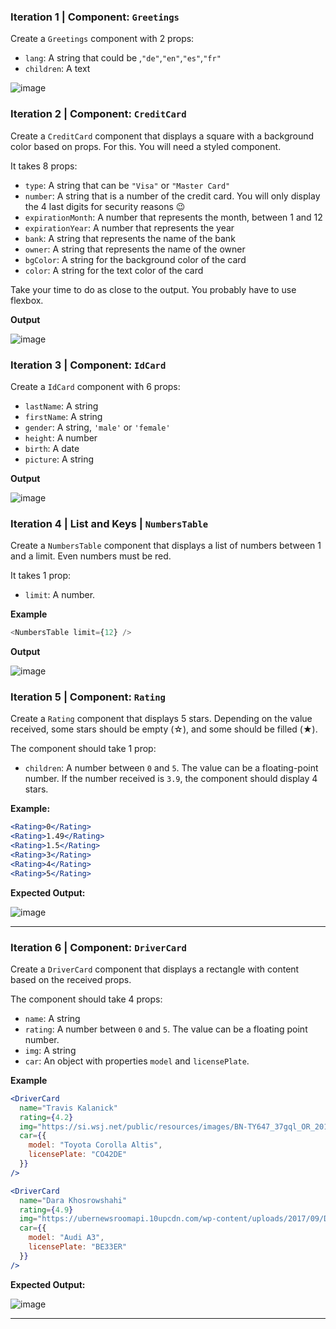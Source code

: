 ### Iteration 1 | Component: `Greetings`

Create a `Greetings` component with 2 props:

- `lang`: A string that could be ,`"de"`,`"en"`,`"es"`,`"fr"`
- `children`: A text

![image](https://user-images.githubusercontent.com/5306791/52957158-57edfd80-3391-11e9-8726-93c1a3389016.png)


### Iteration 2 | Component: `CreditCard`

Create a `CreditCard` component that displays a square with a background color based on props. For this. You will need a styled component.

It takes 8 props:

- `type`: A string that can be `"Visa"` or `"Master Card"`
- `number`: A string that is a number of the credit card. You will only display the 4 last digits for security reasons 😉
- `expirationMonth`: A number that represents the month, between 1 and 12
- `expirationYear`: A number that represents the year
- `bank`: A string that represents the name of the bank
- `owner`: A string that represents the name of the owner
- `bgColor`: A string for the background color of the card
- `color`: A string for the text color of the card

Take your time to do as close to the output. You probably have to use flexbox.


**Output**

![image](https://user-images.githubusercontent.com/5306791/52975678-ac5fa000-33c6-11e9-8cbf-7d13a8a0f625.png)


### Iteration 3 | Component: `IdCard`

Create a `IdCard` component with 6 props:

- `lastName`: A string
- `firstName`: A string
- `gender`: A string, `'male'` or `'female'`
- `height`: A number
- `birth`: A date
- `picture`: A string

**Output**

![image](https://user-images.githubusercontent.com/5306791/52976030-22b0d200-33c8-11e9-91fe-e3ce0fa14078.png)


### Iteration 4 | List and Keys | `NumbersTable`

Create a `NumbersTable` component that displays a list of numbers between 1 and a limit. Even numbers must be red.

It takes 1 prop:

- `limit`: A number.

**Example**

```js
<NumbersTable limit={12} />
```

**Output**

![image](https://user-images.githubusercontent.com/5306791/53028410-13349600-3467-11e9-8199-407375e61ab0.png)


### Iteration 5 | Component: `Rating`

Create a `Rating` component that displays 5 stars. Depending on the value received, some stars should be empty (☆), and some should be filled (★).

The component should take 1 prop:

- `children`: A number between `0` and `5`. The value can be a floating-point number. If the number received is `3.9`, the component should display 4 stars.

**Example:**

```jsx
<Rating>0</Rating>
<Rating>1.49</Rating>
<Rating>1.5</Rating>
<Rating>3</Rating>
<Rating>4</Rating>
<Rating>5</Rating>
```

**Expected Output:**

![image](https://user-images.githubusercontent.com/5306791/52972787-39512c00-33bc-11e9-93d8-428d835442fd.png)



----



### Iteration 6 | Component: `DriverCard`

Create a `DriverCard` component that displays a rectangle with content based on the received props. 

The component should take 4 props:

- `name`: A string
- `rating`: A number between `0` and `5`.  The value can be a floating point number.
- `img`: A string
- `car`: An object with properties `model` and `licensePlate`.

**Example**

```jsx
<DriverCard
  name="Travis Kalanick"
  rating={4.2}
  img="https://si.wsj.net/public/resources/images/BN-TY647_37gql_OR_20170621052140.jpg?width=620&height=428"
  car={{
    model: "Toyota Corolla Altis",
    licensePlate: "CO42DE"
  }}
/>

<DriverCard
  name="Dara Khosrowshahi"
  rating={4.9}
  img="https://ubernewsroomapi.10upcdn.com/wp-content/uploads/2017/09/Dara_ELT_Newsroom_1000px.jpg"
  car={{
    model: "Audi A3",
    licensePlate: "BE33ER"
  }}
/>
```

**Expected Output:**

![image](https://user-images.githubusercontent.com/5306791/52972847-66054380-33bc-11e9-92e0-8e48d1ab0212.png)



----
